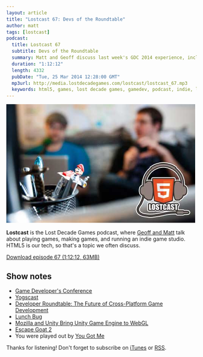 ```yaml
---
layout: article
title: "Lostcast 67: Devs of the Roundtable"
author: matt
tags: [lostcast]
podcast:
  title: Lostcast 67
  subtitle: Devs of the Roundtable
  summary: Matt and Geoff discuss last week's GDC 2014 experience, including Intel's Future of Cross-Platform Game Development roundtable.
  duration: "1:12:12"
  length: 4332
  pubDate: "Tue, 25 Mar 2014 12:28:00 GMT"
  mp3url: http://media.lostdecadegames.com/lostcast/lostcast_67.mp3
  keywords: html5, games, lost decade games, gamedev, podcast, indie, lostcast
---
```

<div class="full-frame">
	<img alt="Lostcast gamedev podcast" src="/media/images/lostcast/splash.jpg" width="500" height="313">
</div>

**Lostcast** is the Lost Decade Games podcast, where [Geoff and Matt](/about/) talk about playing games, making games, and running an indie game studio. HTML5 is our tech, so that's a topic we often discuss.

<a class="download-podcast" href="http://media.lostdecadegames.com/lostcast/lostcast_67.mp3">
	Download episode 67 (1:12:12, 63MB)
</a>

## Show notes

* [Game Developer's Conference](http://www.gdconf.com/)
* [Yogscast](http://www.yogscast.com/)
* [Developer Roundtable: The Future of Cross-Platform Game Development](http://html5hub.com/developer-roundtable-the-future-of-cross-platform-game-development/)
* [Lunch Bug](http://www.lunchbug.com/)
* [Mozilla and Unity Bring Unity Game Engine to WebGL](https://blog.mozilla.org/blog/2014/03/18/mozilla-and-unity-bring-unity-game-engine-to-webgl/)
* [Escape Goat 2](http://www.escapegoat2.com/)
* You were played out by [You Got Me](http://joshuamorse.bandcamp.com/track/you-got-me)

Thanks for listening! Don't forget to subscribe on [iTunes](http://itunes.apple.com/us/podcast/lostcast/id481950724) or [RSS](/lostcast.xml).
